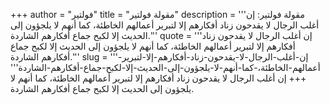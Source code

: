 +++
author = "فولتير"
title = "مقولة فولتير"
description = '''مقولة فولتير: إن أغلب الرجال لا يقدحون زناد أفكارهم إلا لتبرير أعمالهم الخاطئة، كما أنهم لا يلجؤون إلى الحديث إلا لكبح جماع أفكارهم الشاردة.'''
quote = '''إن أغلب الرجال لا يقدحون زناد أفكارهم إلا لتبرير أعمالهم الخاطئة، كما أنهم لا يلجؤون إلى الحديث إلا لكبح جماع أفكارهم الشاردة.'''
slug = '''إن-أغلب-الرجال-لا-يقدحون-زناد-أفكارهم-إلا-لتبرير-أعمالهم-الخاطئة،-كما-أنهم-لا-يلجؤون-إلى-الحديث-إلا-لكبح-جماع-أفكارهم-الشاردة'''
+++
إن أغلب الرجال لا يقدحون زناد أفكارهم إلا لتبرير أعمالهم الخاطئة، كما أنهم لا يلجؤون إلى الحديث إلا لكبح جماع أفكارهم الشاردة.
